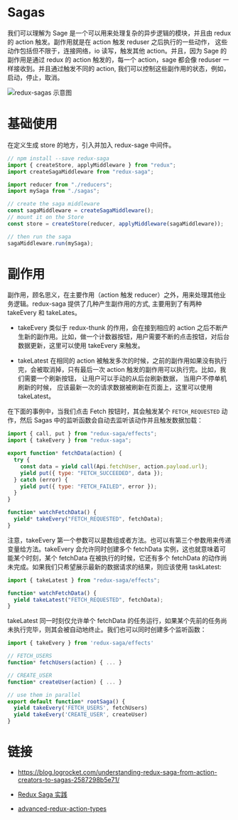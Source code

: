 # Sagas

我们可以理解为 Sage 是一个可以用来处理复杂的异步逻辑的模块，并且由 redux 的 action 触发。副作用就是在 action 触发 reduser 之后执行的一些动作， 这些动作包括但不限于，连接网络，io 读写，触发其他 action。并且，因为 Sage 的副作用是通过 redux 的 action 触发的，每一个 action，sage 都会像 reduser 一样接收到。并且通过触发不同的 action, 我们可以控制这些副作用的状态，例如，启动，停止，取消。

![redux-sagas 示意图](https://s2.ax1x.com/2019/11/02/KOSwZt.png)

# 基础使用

在定义生成 store 的地方，引入并加入 redux-sage 中间件。

```js
// npm install --save redux-saga
import { createStore, applyMiddleware } from "redux";
import createSagaMiddleware from "redux-saga";

import reducer from "./reducers";
import mySaga from "./sagas";

// create the saga middleware
const sagaMiddleware = createSagaMiddleware();
// mount it on the Store
const store = createStore(reducer, applyMiddleware(sagaMiddleware));

// then run the saga
sagaMiddleware.run(mySaga);
```

# 副作用

副作用，顾名思义，在主要作用（action 触发 reducer）之外，用来处理其他业务逻辑。redux-saga 提供了几种产生副作用的方式, 主要用到了有两种 takeEvery 和 takeLates。

- takeEvery 类似于 redux-thunk 的作用，会在接到相应的 action 之后不断产生新的副作用。比如，做一个计数器按钮，用户需要不断的点击按钮，对后台数据更新，这里可以使用 takeEvery 来触发。

- takeLatest 在相同的 action 被触发多次的时候，之前的副作用如果没有执行完，会被取消掉，只有最后一次 action 触发的副作用可以执行完。比如，我们需要一个刷新按钮， 让用户可以手动的从后台刷新数据， 当用户不停单机刷新的时候， 应该最新一次的请求数据被刷新在页面上，这里可以使用 takeLatest。

在下面的事例中，当我们点击 Fetch 按钮时，其会触发某个 `FETCH_REQUESTED` 动作，然后 Sagas 中的监听函数会自动去监听该动作并且触发数据加载：

```js
import { call, put } from "redux-saga/effects";
import { takeEvery } from "redux-saga";

export function* fetchData(action) {
  try {
    const data = yield call(Api.fetchUser, action.payload.url);
    yield put({ type: "FETCH_SUCCEEDED", data });
  } catch (error) {
    yield put({ type: "FETCH_FAILED", error });
  }
}

function* watchFetchData() {
  yield* takeEvery("FETCH_REQUESTED", fetchData);
}
```

注意，takeEvery 第一个参数可以是数组或者方法。也可以有第三个参数用来传递变量给方法。takeEvery 会允许同时创建多个 fetchData 实例，这也就意味着可能某个时刻，某个 fetchData 在被执行的时候，它还有多个 fetchData 的动作尚未完成。如果我们只希望展示最新的数据请求的结果，则应该使用 taskLatest:

```js
import { takeLatest } from "redux-saga/effects";

function* watchFetchData() {
  yield takeLatest("FETCH_REQUESTED", fetchData);
}
```

takeLatest 同一时刻仅允许单个 fetchData 的任务运行，如果某个先前的任务尚未执行完毕，则其会被自动地终止。我们也可以同时创建多个监听函数：

```js
import { takeEvery } from 'redux-saga/effects'

// FETCH_USERS
function* fetchUsers(action) { ... }

// CREATE_USER
function* createUser(action) { ... }

// use them in parallel
export default function* rootSaga() {
  yield takeEvery('FETCH_USERS', fetchUsers)
  yield takeEvery('CREATE_USER', createUser)
}
```

# 链接

- https://blog.logrocket.com/understanding-redux-saga-from-action-creators-to-sagas-2587298b5e71/

- [Redux Saga 实践](http://yanqiw.github.io/react/2017/03/05/redux-saga.html)

- [advanced-redux-action-types](https://medium.com/@zackargyle/advanced-redux-action-types-d5a71ed44e16#.hngz4r406)
